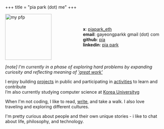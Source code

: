+++
title = "pia park (dot) me"
+++

<div style="display: flex; align-items: center;">
 <div style="flex: 1;">
    <img src="/images/pfp.png" alt="my pfp" style="width:150px;height:150px;">
  </div>
  <div style="flex: 1;">

**x**: [piapark_eth](https://x.com/piapark_eth)\
**email**: gayeongparkk gmail (dot) com \
**github**: [pia](https://github.com/rkdud007) \
**linkedin**: [pia park](https://www.linkedin.com/in/pia-park-436336221/)

</div>

</div>

 _[note] I'm currently in a phase of exploring hard problems by expanding curiosity and reflecting meaning of ['great work'](https://www.piapark.me/manifesto/)_

I enjoy building [projects](https://www.piapark.me/projects/) in public and participating in [activities](https://www.piapark.me/misc/) to learn and contribute \
I’m also currently studying computer science at [Korea University](https://www.korea.edu/sites/en/index.do)g

When I'm not coding, I like to read, [write](https://www.piapark.me/blog/), and take a walk. I also love traveling and exploring different cultures.

I'm pretty curious about people and their own unique stories - i like to chat about life, philosophy, and technology.
